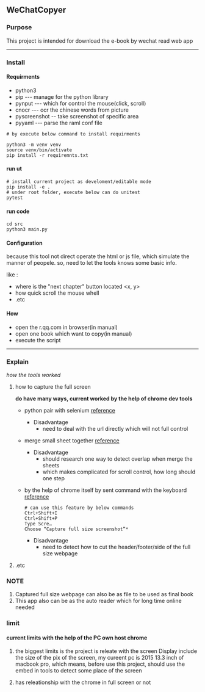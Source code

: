 ## WeChatCopyer

### Purpose
This project is intended for download the e-book by wechat read web app

---

### Install

#### Requirments
* python3
* pip --- manage for the python library
* pynput --- which for control the mouse(click, scroll)
* cnocr --- ocr the chinese words from picture
* pyscreenshot -- take screenshot of specific area
* pyyaml --- parse the raml conf file

```
# by execute below command to install requirments

python3 -m venv venv
source venv/bin/activate
pip install -r requiremnts.txt
```



#### run ut
```
# install current project as develoment/editable mode
pip install -e .
# under root folder, execute below can do unitest
pytest
```

#### run code
```
cd src
python3 main.py
```

#### Configuration
because this tool not direct operate the html or js file, which simulate the manner of peopele.
so, need to let the tools knows some basic info.

like :
* where is the "next chapter" button located <x, y>
* how quick scroll the mouse whell
* .etc

#### How
* open the r.qq.com in browser(in manual)
* open one book which want to copy(in manual)
* execute the script

---

### Explain
*how the tools worked*

1. how to capture the full screen

    **do have many ways, current worked by the help of chrome dev tools**
    * python pair with selenium [reference](https://stackoverflow.com/questions/41721734/take-screenshot-of-full-page-with-selenium-python-with-chromedriver)  <not test>

        * Disadvantage
            * need to deal with the url directly which will not full control

    * merge small sheet together [reference](https://raywoodcockslatest.wordpress.com/2017/02/23/merge-screenshots/)  <not test>

        * Disadvantage
            * should research one way to detect overlap when merge the sheets
            * which makes complicated for scroll control, how long should one step

    * by the help of chrome itself by sent command with the keyboard [reference](https://chiamakaikeanyi.dev/winning-with-chrome-devtools-how-to-capture-full-page-screenshots/)  <favor way>
        ```
        # can use this feature by below commands
        Ctrl+Shift+I
        Ctrl+Shift+P
        Type Scre…
        Choose “Capture full size screenshot”*
        ```

        * Disadvantage
            * need to detect how to cut the header/footer/side of the full size webpage

2. .etc

### NOTE

1. Captured full size webpage can also be as file to be used as final book
2. This app also can be as the auto reader which for long time online needed

### limit

#### current limits with the help of the PC own host chrome

1. the biggest limits is the project is releate with the screen Display
include the size of the pix of the screen, my cureent pc is 2015 13.3 inch of macbook pro,
which means, before use this project, should use the embed in tools to detect some place of
the screen

2. has releationship with the chrome in full screen or not

